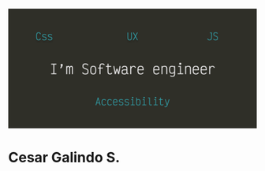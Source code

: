 ![](https://github.com/chestergalindo/chestergalindo/blob/master/coverGit.png)

<h1> Cesar Galindo S. </h1>

<!--
🌱 I’m currently learning Frontend
### Hi there 👋
**chestergalindo/chestergalindo** is a ✨ _special_ ✨ repository because its `README.md` (this file) appears on your GitHub profile.

Here are some ideas to get you started:

- 🔭 I’m currently working on ...

- 👯 I’m looking to collaborate on ...
- 🤔 I’m looking for help with ...
- 💬 Ask me about ...
- 📫 How to reach me: ...
- 😄 Pronouns: ...
- ⚡ Fun fact: ...
-->

